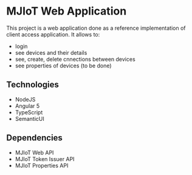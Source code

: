 # MJIoT Web Application
This project is a web application done as a reference implementation of client access application. It allows to:
* login
* see devices and their details
* see, create, delete cnnections between devices
* see properties of devices (to be done)

## Technologies
- NodeJS
- Angular 5
- TypeScript
- SemanticUI

## Dependencies
- MJIoT Web API
- MJIoT Token Issuer API
- MJIoT Properties API